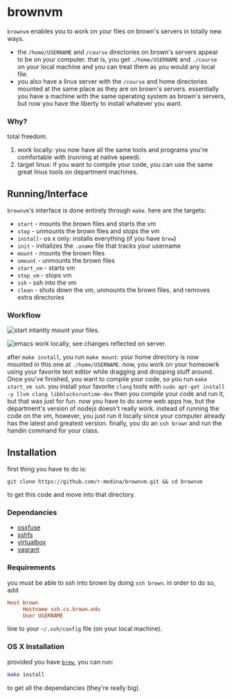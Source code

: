 # brownvm

`brownvm` enables you to work on your files on brown's servers in totally new ways.

- the `/home/USERNAME` and `/course` directories on brown's servers appear to be on your
  computer. that is, you get `./home/USERNAME` and `./course` on your local machine and
  you can treat them as you would any local file.
- you also have a linux server with the `/course` and home directories mounted at the same
  place as they are on brown's servers. essentially you have a machine with the same
  operating system as brown's servers, but now you have the liberty to install whatever
  you want.

### Why?

total freedom.

1. work locally: you now have all the same tools and programs you're comfortable with
   (running at native speed).
2. target linux: if you want to compile your code, you can use the same great linux tools
   on department machines.

## Running/Interface

`brownvm`'s interface is done entirely through `make`. here are the targets:

- `start` - mounts the brown files and starts the vm
- `stop` - unmounts the brown files and stops the vm
- `install`- os x only: installs everything (if you have `brew`)
- `init` - initializes the `.uname` file that tracks your username
- `mount` - mounts the brown files
- `umount` - unmounts the brown files
- `start_vm` - starts vm
- `stop_vm` - stops vm
- `ssh` - ssh into the vm
- `clean` - shuts down the vm, unmounts the brown files, and removes extra directories

### Workflow

![start](http://i.imgur.com/gTtx5fN.png)
intantly mount your files.

![emacs](http://i.imgur.com/fDAqgVL.png)
work locally, see changes reflected on server.

after `make install`, you run `make mount`: your home directory is now mounted in this one
at `./home/USERNAME`. now, you work on your homeowrk using your favorite text editor while
dragging and dropping stuff around. Once you've finished, you want to compile your code,
so you run `make start_vm ssh`. you install your favorite `clang` tools with `sudo apt-get
install -y llvm clang libblocksruntime-dev` then you compile your code and run it, but
that was just for fun. now you have to do some web apps hw, but the department's version
of nodejs doesn't really work. instead of running the code on the vm, however, you just
run it locally since your computer already has the latest and greatest version. finally,
you do an `ssh brown` and run the handin command for your class.

## Installation

first thing you have to do is:

    git clone https://github.com/r-medina/brownvm.git && cd brownvm

to get this code and move into that directory.

### Dependancies

- [osxfuse](https://osxfuse.github.io/) 
- [sshfs](http://fuse.sourceforge.net/sshfs.html)
- [virtualbox](https://www.virtualbox.org/)
- [vagrant](https://www.vagrantup.com/)

### Requirements

you must be able to ssh into brown by doing `ssh brown`. in order to do so, add

```ini
Host brown
     Hostname ssh.cs.brown.edu
     User USERNAME
```

line to your `~/.ssh/config` file (on your local machine).

### OS X Installation

provided you have [`brew`](http://brew.sh), you can run:

```sh
make install
```

to get all the dependancies (they're really big).
